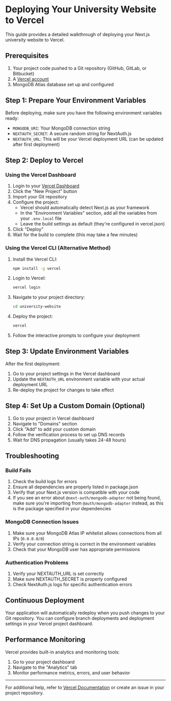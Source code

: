# Deploying Your University Website to Vercel

This guide provides a detailed walkthrough of deploying your Next.js university website to Vercel.

## Prerequisites

1. Your project code pushed to a Git repository (GitHub, GitLab, or Bitbucket)
2. A [Vercel account](https://vercel.com/signup)
3. MongoDB Atlas database set up and configured

## Step 1: Prepare Your Environment Variables

Before deploying, make sure you have the following environment variables ready:

- `MONGODB_URI`: Your MongoDB connection string
- `NEXTAUTH_SECRET`: A secure random string for NextAuth.js
- `NEXTAUTH_URL`: This will be your Vercel deployment URL (can be updated after first deployment)

## Step 2: Deploy to Vercel

### Using the Vercel Dashboard

1. Login to your [Vercel Dashboard](https://vercel.com/dashboard)
2. Click the "New Project" button
3. Import your Git repository
4. Configure the project:
   - Vercel should automatically detect Next.js as your framework
   - In the "Environment Variables" section, add all the variables from your `.env.local` file
   - Leave the build settings as default (they're configured in vercel.json)
5. Click "Deploy"
6. Wait for the build to complete (this may take a few minutes)

### Using the Vercel CLI (Alternative Method)

1. Install the Vercel CLI:
   ```bash
   npm install -g vercel
   ```

2. Login to Vercel:
   ```bash
   vercel login
   ```

3. Navigate to your project directory:
   ```bash
   cd university-website
   ```

4. Deploy the project:
   ```bash
   vercel
   ```

5. Follow the interactive prompts to configure your deployment

## Step 3: Update Environment Variables

After the first deployment:

1. Go to your project settings in the Vercel dashboard
2. Update the `NEXTAUTH_URL` environment variable with your actual deployment URL
3. Re-deploy the project for changes to take effect

## Step 4: Set Up a Custom Domain (Optional)

1. Go to your project in Vercel dashboard
2. Navigate to "Domains" section
3. Click "Add" to add your custom domain
4. Follow the verification process to set up DNS records
5. Wait for DNS propagation (usually takes 24-48 hours)

## Troubleshooting

### Build Fails

1. Check the build logs for errors
2. Ensure all dependencies are properly listed in package.json
3. Verify that your Next.js version is compatible with your code
4. If you see an error about `@next-auth/mongodb-adapter` not being found, make sure you're importing from `@auth/mongodb-adapter` instead, as this is the package specified in your dependencies

### MongoDB Connection Issues

1. Make sure your MongoDB Atlas IP whitelist allows connections from all IPs (`0.0.0.0/0`)
2. Verify your connection string is correct in the environment variables
3. Check that your MongoDB user has appropriate permissions

### Authentication Problems

1. Verify your NEXTAUTH_URL is set correctly
2. Make sure NEXTAUTH_SECRET is properly configured
3. Check NextAuth.js logs for specific authentication errors

## Continuous Deployment

Your application will automatically redeploy when you push changes to your Git repository. You can configure branch deployments and deployment settings in your Vercel project dashboard.

## Performance Monitoring

Vercel provides built-in analytics and monitoring tools:

1. Go to your project dashboard
2. Navigate to the "Analytics" tab
3. Monitor performance metrics, errors, and user behavior

---

For additional help, refer to [Vercel Documentation](https://vercel.com/docs) or create an issue in your project repository. 